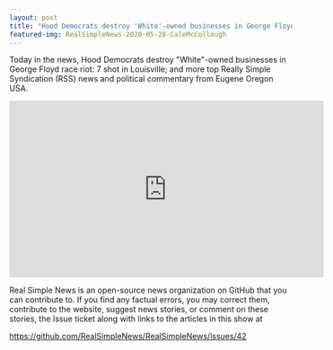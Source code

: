 ```yaml
---
layout: post
title: "Hood Democrats destroy 'White'-owned businesses in George Floyd race riot: 7 shot in Louisville"
featured-img: RealSimpleNews-2020-05-28-CaleMcCollough
---
```


Today in the news, Hood Democrats destroy "White"-owned businesses in George Floyd race riot: 7 shot in Louisville; and more top Really Simple Syndication (RSS) news and political commentary from Eugene Oregon USA.

<iframe width="560" height="315" src="https://www.youtube.com/embed/9kSk2jQW4EM" frameborder="0" allow="accelerometer; autoplay; encrypted-media; gyroscope; picture-in-picture" allowfullscreen></iframe>

Real Simple News is an open-source news organization on GitHub that you can contribute to. If you find any factual errors, you may correct them, contribute to the website, suggest news stories, or comment on these stories, the Issue ticket along with links to the articles in this show at 

<https://github.com/RealSimpleNews/RealSimpleNews/issues/42>
